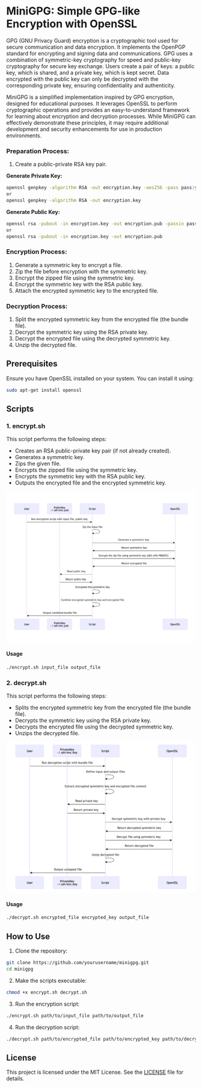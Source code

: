 
# MiniGPG: Simple GPG-like Encryption with OpenSSL
GPG (GNU Privacy Guard) encryption is a cryptographic tool used for secure communication and data encryption. It implements the OpenPGP standard for encrypting and signing data and communications. GPG uses a combination of symmetric-key cryptography for speed and public-key cryptography for secure key exchange. Users create a pair of keys: a public key, which is shared, and a private key, which is kept secret. Data encrypted with the public key can only be decrypted with the corresponding private key, ensuring confidentiality and authenticity.

MiniGPG is a simplified implementation inspired by GPG encryption, designed for educational purposes. It leverages OpenSSL to perform cryptographic operations and provides an easy-to-understand framework for learning about encryption and decryption processes. While MiniGPG can effectively demonstrate these principles, it may require additional development and security enhancements for use in production environments.


### Preparation Process:
1. Create a public-private RSA key pair.

**Generate Private Key:**
```bash
openssl genpkey -algorithm RSA -out encryption.key -aes256 -pass pass:your_password
or
openssl genpkey -algorithm RSA -out encryption.key
```

**Generate Public Key:**
```bash
openssl rsa -pubout -in encryption.key -out encryption.pub -passin pass:your_password
or
openssl rsa -pubout -in encryption.key -out encryption.pub
```


### Encryption Process:
1. Generate a symmetric key to encrypt a file.
2. Zip the file before encryption with the symmetric key.
3. Encrypt the zipped file using the symmetric key.
4. Encrypt the symmetric key with the RSA public key.
5. Attach the encrypted symmetric key to the encrypted file.

### Decryption Process:
1. Split the encrypted symmetric key from the encrypted file (the bundle file).
2. Decrypt the symmetric key using the RSA private key.
3. Decrypt the encrypted file using the decrypted symmetric key.
4. Unzip the decrypted file.

## Prerequisites

Ensure you have OpenSSL installed on your system. You can install it using:

```sh
sudo apt-get install openssl
```

## Scripts

### 1. encrypt.sh

This script performs the following steps:
- Creates an RSA public-private key pair (if not already created).
- Generates a symmetric key.
- Zips the given file.
- Encrypts the zipped file using the symmetric key.
- Encrypts the symmetric key with the RSA public key.
- Outputs the encrypted file and the encrypted symmetric key.

![alt text](assets/encrypt.png)

#### Usage

```sh
./encrypt.sh input_file output_file
```

### 2. decrypt.sh

This script performs the following steps:
- Splits the encrypted symmetric key from the encrypted file (the bundle file).
- Decrypts the symmetric key using the RSA private key.
- Decrypts the encrypted file using the decrypted symmetric key.
- Unzips the decrypted file.

![alt text](assets/decrypt.png)
#### Usage

```sh
./decrypt.sh encrypted_file encrypted_key output_file
```

## How to Use

1. Clone the repository:
```sh
git clone https://github.com/yourusername/minigpg.git
cd minigpg
```

2. Make the scripts executable:
```sh
chmod +x encrypt.sh decrypt.sh
```

3. Run the encryption script:
```sh
./encrypt.sh path/to/input_file path/to/output_file
```

4. Run the decryption script:
```sh
./decrypt.sh path/to/encrypted_file path/to/encrypted_key path/to/decrypted_output_file
```

## License

This project is licensed under the MIT License. See the [LICENSE](LICENSE) file for details.



<!-- 

sequenceDiagram

    participant User
    participant PublicKey as PublicKey<br>~/.ssh/enc.pub
    participant Script
    participant OpenSSL

    User->>Script: Run encryption script with input file, public key
    Script->>Script: Zip the input file
    Script->>OpenSSL: Generate a symmetric key
    OpenSSL->>Script: Return symmetric key
    Script->>OpenSSL: Encrypt the zip file using symmetric key (AES with PBKDF2)
    OpenSSL->>Script: Return encrypted file
    Script->>PublicKey: Read public key
    PublicKey->>Script: Return public key
    Script->>Script: Encrypted the symmetric key
    Script->>Script: Combine encrypted symmetric key and encrypted file
    Script->>User: Output combined bundle file

-->

<!--
sequenceDiagram
    participant User
    participant PrivateKey as PrivateKey<br>~/.ssh/enc.key
    participant Script
    participant OpenSSL

    User->>Script: Run decryption script with bundle file
    Script->>Script: Define input and output files
    Script->>Script: Extract encrypted symmetric key and encrypted file content
    Script->>PrivateKey: Read private key
    PrivateKey->>Script: Return private key
    Script->>OpenSSL: Decrypt symmetric key with private key
    OpenSSL->>Script: Return decrypted symmetric key
    Script->>OpenSSL: Decrypt file using symmetric key 
    OpenSSL->>Script: Return decrypted file
    Script->>Script: Unzip decrypted file
    Script->>User: Output unzipped file
-->


